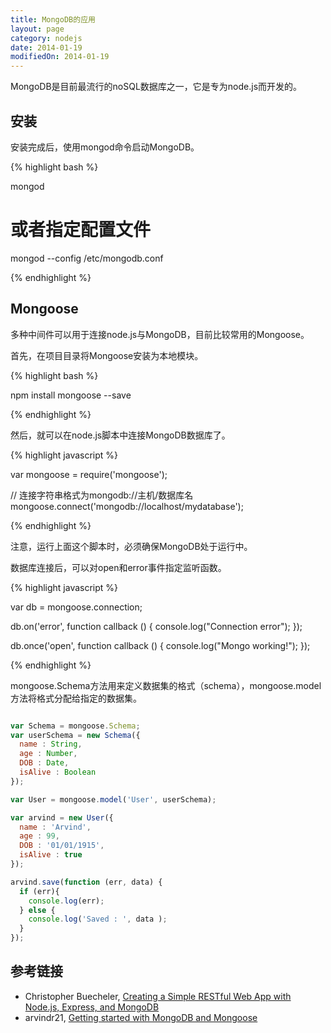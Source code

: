 ```yaml
---
title: MongoDB的应用
layout: page
category: nodejs
date: 2014-01-19
modifiedOn: 2014-01-19
---
```


MongoDB是目前最流行的noSQL数据库之一，它是专为node.js而开发的。

## 安装

安装完成后，使用mongod命令启动MongoDB。

{% highlight bash %}

mongod

# 或者指定配置文件
mongod --config /etc/mongodb.conf

{% endhighlight %}

## Mongoose

多种中间件可以用于连接node.js与MongoDB，目前比较常用的Mongoose。

首先，在项目目录将Mongoose安装为本地模块。

{% highlight bash %}

npm install mongoose --save

{% endhighlight %}

然后，就可以在node.js脚本中连接MongoDB数据库了。

{% highlight javascript %}

var mongoose = require('mongoose');

// 连接字符串格式为mongodb://主机/数据库名
mongoose.connect('mongodb://localhost/mydatabase');

{% endhighlight %}

注意，运行上面这个脚本时，必须确保MongoDB处于运行中。

数据库连接后，可以对open和error事件指定监听函数。

{% highlight javascript %}

var db = mongoose.connection;

db.on('error', function callback () {
  console.log("Connection error");
});

db.once('open', function callback () {
  console.log("Mongo working!");
});

{% endhighlight %}

mongoose.Schema方法用来定义数据集的格式（schema），mongoose.model方法将格式分配给指定的数据集。

```javascript

var Schema = mongoose.Schema;
var userSchema = new Schema({
  name : String,
  age : Number,
  DOB : Date,
  isAlive : Boolean
});

var User = mongoose.model('User', userSchema);

var arvind = new User({
  name : 'Arvind',
  age : 99,
  DOB : '01/01/1915',
  isAlive : true
});

arvind.save(function (err, data) {
  if (err){
    console.log(err);
  } else {
    console.log('Saved : ', data );
  }
});

```

## 参考链接

- Christopher Buecheler, [Creating a Simple RESTful Web App with Node.js, Express, and MongoDB](http://cwbuecheler.com/web/tutorials/2014/restful-web-app-node-express-mongodb/)
- arvindr21, [Getting started with MongoDB and Mongoose](http://blog.mongodirector.com/getting-started-with-mongodb-and-mongoose/)

